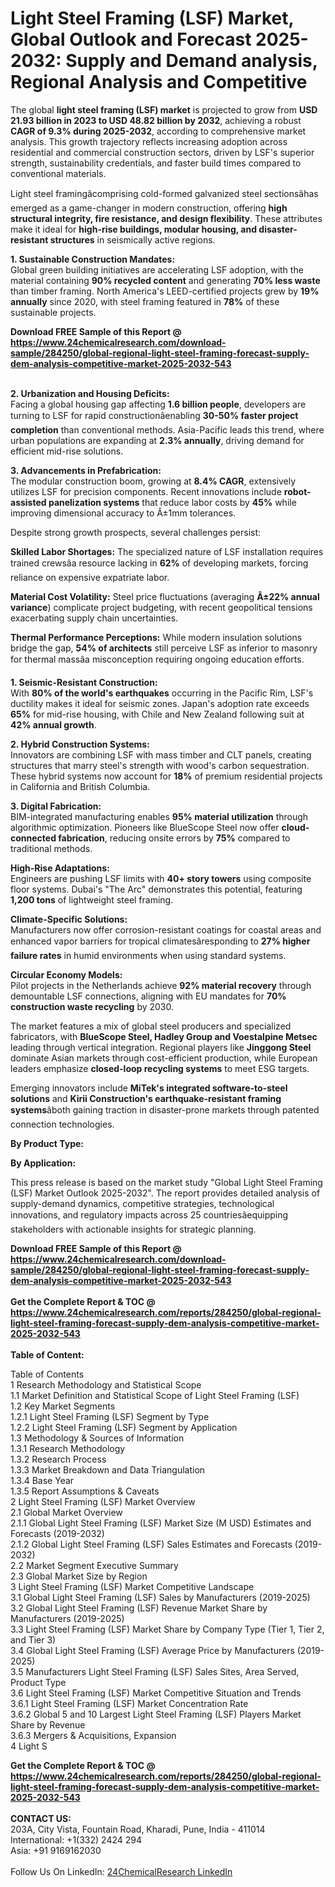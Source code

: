 <h1>Light Steel Framing (LSF) Market, Global Outlook and Forecast 2025-2032: Supply and Demand analysis, Regional Analysis and Competitive</h1><p>The global <strong>light steel framing (LSF) market</strong> is projected to grow from <strong>USD 21.93 billion in 2023 to USD 48.82 billion by 2032</strong>, achieving a robust <strong>CAGR of 9.3% during 2025-2032</strong>, according to comprehensive market analysis. This growth trajectory reflects increasing adoption across residential and commercial construction sectors, driven by LSF's superior strength, sustainability credentials, and faster build times compared to conventional materials.</p><p>Light steel framingâcomprising cold-formed galvanized steel sectionsâhas emerged as a game-changer in modern construction, offering <strong>high structural integrity, fire resistance, and design flexibility</strong>. These attributes make it ideal for <strong>high-rise buildings, modular housing, and disaster-resistant structures</strong> in seismically active regions.</p><p><strong>1. Sustainable Construction Mandates:</strong><br>
Global green building initiatives are accelerating LSF adoption, with the material containing <strong>90% recycled content</strong> and generating <strong>70% less waste</strong> than timber framing. North America's LEED-certified projects grew by <strong>19% annually</strong> since 2020, with steel framing featured in <strong>78%</strong> of these sustainable projects.</p><div><b>Download FREE Sample of this Report @ 
            <a href="https://www.24chemicalresearch.com/download-sample/284250/global-regional-light-steel-framing-forecast-supply-dem-analysis-competitive-market-2025-2032-543">
            https://www.24chemicalresearch.com/download-sample/284250/global-regional-light-steel-framing-forecast-supply-dem-analysis-competitive-market-2025-2032-543</a></b></div><br><p><strong>2. Urbanization and Housing Deficits:</strong><br>
Facing a global housing gap affecting <strong>1.6 billion people</strong>, developers are turning to LSF for rapid constructionâenabling <strong>30-50% faster project completion</strong> than conventional methods. Asia-Pacific leads this trend, where urban populations are expanding at <strong>2.3% annually</strong>, driving demand for efficient mid-rise solutions.</p><p><strong>3. Advancements in Prefabrication:</strong><br>
The modular construction boom, growing at <strong>8.4% CAGR</strong>, extensively utilizes LSF for precision components. Recent innovations include <strong>robot-assisted panelization systems</strong> that reduce labor costs by <strong>45%</strong> while improving dimensional accuracy to Â±1mm tolerances.</p><p>Despite strong growth prospects, several challenges persist:</p><p><strong>Skilled Labor Shortages:</strong> The specialized nature of LSF installation requires trained crewsâa resource lacking in <strong>62%</strong> of developing markets, forcing reliance on expensive expatriate labor.</p><p><strong>Material Cost Volatility:</strong> Steel price fluctuations (averaging <strong>Â±22% annual variance</strong>) complicate project budgeting, with recent geopolitical tensions exacerbating supply chain uncertainties.</p><p><strong>Thermal Performance Perceptions:</strong> While modern insulation solutions bridge the gap, <strong>54% of architects</strong> still perceive LSF as inferior to masonry for thermal massâa misconception requiring ongoing education efforts.</p><p><strong>1. Seismic-Resistant Construction:</strong><br>
With <strong>80% of the world's earthquakes</strong> occurring in the Pacific Rim, LSF's ductility makes it ideal for seismic zones. Japan's adoption rate exceeds <strong>65%</strong> for mid-rise housing, with Chile and New Zealand following suit at <strong>42% annual growth</strong>.</p><p><strong>2. Hybrid Construction Systems:</strong><br>
Innovators are combining LSF with mass timber and CLT panels, creating structures that marry steel's strength with wood's carbon sequestration. These hybrid systems now account for <strong>18%</strong> of premium residential projects in California and British Columbia.</p><p><strong>3. Digital Fabrication:</strong><br>
BIM-integrated manufacturing enables <strong>95% material utilization</strong> through algorithmic optimization. Pioneers like BlueScope Steel now offer <strong>cloud-connected fabrication</strong>, reducing onsite errors by <strong>75%</strong> compared to traditional methods.</p><p><strong>High-Rise Adaptations:</strong><br>
	Engineers are pushing LSF limits with <strong>40+ story towers</strong> using composite floor systems. Dubai's "The Arc" demonstrates this potential, featuring <strong>1,200 tons</strong> of lightweight steel framing.</p><p><strong>Climate-Specific Solutions:</strong><br>
	Manufacturers now offer corrosion-resistant coatings for coastal areas and enhanced vapor barriers for tropical climatesâresponding to <strong>27% higher failure rates</strong> in humid environments when using standard systems.</p><p><strong>Circular Economy Models:</strong><br>
	Pilot projects in the Netherlands achieve <strong>92% material recovery</strong> through demountable LSF connections, aligning with EU mandates for <strong>70% construction waste recycling</strong> by 2030.</p><p>The market features a mix of global steel producers and specialized fabricators, with <strong>BlueScope Steel, Hadley Group and Voestalpine Metsec</strong> leading through vertical integration. Regional players like <strong>Jinggong Steel</strong> dominate Asian markets through cost-efficient production, while European leaders emphasize <strong>closed-loop recycling systems</strong> to meet ESG targets.</p><p>Emerging innovators include <strong>MiTek's integrated software-to-steel solutions</strong> and <strong>Kirii Construction's earthquake-resistant framing systems</strong>âboth gaining traction in disaster-prone markets through patented connection technologies.</p><p><strong>By Product Type:</strong></p><p><strong>By Application:</strong></p><p>This press release is based on the market study "Global Light Steel Framing (LSF) Market Outlook 2025-2032". The report provides detailed analysis of supply-demand dynamics, competitive strategies, technological innovations, and regulatory impacts across 25 countriesâequipping stakeholders with actionable insights for strategic planning.</p><div><b>Download FREE Sample of this Report @ 
            <a href="https://www.24chemicalresearch.com/download-sample/284250/global-regional-light-steel-framing-forecast-supply-dem-analysis-competitive-market-2025-2032-543">
            https://www.24chemicalresearch.com/download-sample/284250/global-regional-light-steel-framing-forecast-supply-dem-analysis-competitive-market-2025-2032-543</a></b></div><br><div><b>Get the Complete Report & TOC @ 
            <a href="https://www.24chemicalresearch.com/reports/284250/global-regional-light-steel-framing-forecast-supply-dem-analysis-competitive-market-2025-2032-543">
            https://www.24chemicalresearch.com/reports/284250/global-regional-light-steel-framing-forecast-supply-dem-analysis-competitive-market-2025-2032-543</a></b></div><br>
            <b>Table of Content:</b><p>Table of Contents<br />
1 Research Methodology and Statistical Scope<br />
1.1 Market Definition and Statistical Scope of Light Steel Framing (LSF)<br />
1.2 Key Market Segments<br />
1.2.1 Light Steel Framing (LSF) Segment by Type<br />
1.2.2 Light Steel Framing (LSF) Segment by Application<br />
1.3 Methodology & Sources of Information<br />
1.3.1 Research Methodology<br />
1.3.2 Research Process<br />
1.3.3 Market Breakdown and Data Triangulation<br />
1.3.4 Base Year<br />
1.3.5 Report Assumptions & Caveats<br />
2 Light Steel Framing (LSF) Market Overview<br />
2.1 Global Market Overview<br />
2.1.1 Global Light Steel Framing (LSF) Market Size (M USD) Estimates and Forecasts (2019-2032)<br />
2.1.2 Global Light Steel Framing (LSF) Sales Estimates and Forecasts (2019-2032)<br />
2.2 Market Segment Executive Summary<br />
2.3 Global Market Size by Region<br />
3 Light Steel Framing (LSF) Market Competitive Landscape<br />
3.1 Global Light Steel Framing (LSF) Sales by Manufacturers (2019-2025)<br />
3.2 Global Light Steel Framing (LSF) Revenue Market Share by Manufacturers (2019-2025)<br />
3.3 Light Steel Framing (LSF) Market Share by Company Type (Tier 1, Tier 2, and Tier 3)<br />
3.4 Global Light Steel Framing (LSF) Average Price by Manufacturers (2019-2025)<br />
3.5 Manufacturers Light Steel Framing (LSF) Sales Sites, Area Served, Product Type<br />
3.6 Light Steel Framing (LSF) Market Competitive Situation and Trends<br />
3.6.1 Light Steel Framing (LSF) Market Concentration Rate<br />
3.6.2 Global 5 and 10 Largest Light Steel Framing (LSF) Players Market Share by Revenue<br />
3.6.3 Mergers & Acquisitions, Expansion<br />
4 Light S</p><div><b>Get the Complete Report & TOC @ 
            <a href="https://www.24chemicalresearch.com/reports/284250/global-regional-light-steel-framing-forecast-supply-dem-analysis-competitive-market-2025-2032-543">
            https://www.24chemicalresearch.com/reports/284250/global-regional-light-steel-framing-forecast-supply-dem-analysis-competitive-market-2025-2032-543</a></b></div><br><b>CONTACT US:</b><br>
            203A, City Vista, Fountain Road, Kharadi, Pune, India - 411014<br>
            International: +1(332) 2424 294<br>
            Asia: +91 9169162030 <br><br>
            Follow Us On LinkedIn: <a href="https://www.linkedin.com/company/24chemicalresearch/">24ChemicalResearch LinkedIn</a>